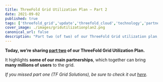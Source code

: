 ```yaml
---
title: ThreeFold Grid Utilization Plan – Part 2
date: 2021-09-02
published: true
tags: ['threefold_grid','update','threefold_cloud','technology','partner']
cover_image: ./images/gridutilizationplan2.png
canonical_url: false
description: "Part two (of two) of our ThreeFold Grid utilization plan, focusing on key partnerships."
---
```


**Today, we’re sharing [part two](https://forum.threefold.io/t/grid-utilization-plan-part-two/1203) of our ThreeFold Grid Utilization Plan.**

It highlights **some of our main partnerships**, which together can bring **many millions of users** to the grid.

*If you missed part one (TF Grid Solutions), be sure to check it out [here](https://forum.threefold.io/t/grid-utilization-plan-part-one/1157).*